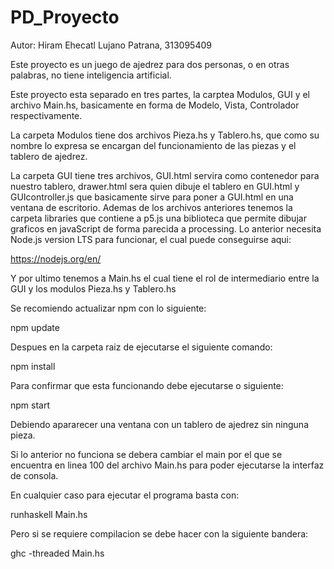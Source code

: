 # PD_Proyecto
Autor: Hiram Ehecatl Lujano Patrana, 313095409

Este proyecto es un juego de ajedrez para dos personas, o en otras palabras,
no tiene inteligencia artificial.

Este proyecto esta separado en tres partes, la carptea Modulos, GUI y el archivo
Main.hs, basicamente en forma de Modelo, Vista, Controlador respectivamente.

La carpeta Modulos tiene dos archivos Pieza.hs y Tablero.hs, que como su nombre
lo expresa se encargan del funcionamiento de las piezas y el tablero de ajedrez.

La carpeta GUI tiene tres archivos, GUI.html servira como contenedor para
nuestro tablero, drawer.html sera quien dibuje el tablero en GUI.html y
GUIcontroller.js que basicamente sirve para poner a GUI.html en una ventana
de escritorio. Ademas de los archivos anteriores tenemos la carpeta libraries
que contiene a p5.js una biblioteca que permite dibujar graficos en javaScript
de forma parecida a processing. Lo anterior necesita Node.js version LTS para
funcionar, el cual puede conseguirse aqui:

  https://nodejs.org/en/

Y por ultimo tenemos a Main.hs el cual tiene el rol de intermediario entre la
GUI y los modulos Pieza.hs y Tablero.hs

Se recomiendo actualizar npm con lo siguiente:

  npm update

Despues en la carpeta raiz de ejecutarse el siguiente comando:

  npm install

Para confirmar que esta funcionando debe ejecutarse o siguiente:

  npm start

Debiendo apararecer una ventana con un tablero de ajedrez sin ninguna pieza.

Si lo anterior no funciona se debera cambiar el main por el que se encuentra en
linea 100 del archivo Main.hs para poder ejecutarse la interfaz de consola.

En cualquier caso para ejecutar el programa basta con:

  runhaskell Main.hs

Pero si se requiere compilacion se debe hacer con la siguiente bandera:

  ghc -threaded Main.hs
